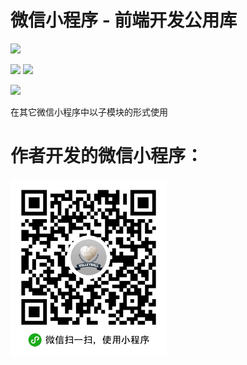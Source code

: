 # 微信小程序 - 前端开发公用库

[![](https://img.shields.io/github/stars/shannan1989/wxa-library.svg?style=social&label=Stars)](https://github.com/shannan1989/wxa-libraryP)

[![](https://img.shields.io/github/languages/count/shannan1989/wxa-library.svg)](https://github.com/shannan1989/wxa-library)
[![](https://img.shields.io/github/languages/top/shannan1989/wxa-library.svg)](https://github.com/shannan1989/wxa-library)

[![](https://img.shields.io/github/license/shannan1989/wxa-library.svg)](https://github.com/shannan1989/wxa-library) 

在其它微信小程序中以子模块的形式使用

# 作者开发的微信小程序：

<img title="排球迷" src="https://github.com/shannan1989/wxa-library/blob/master/images/volley.wxa.jpg?raw=true" width="250">
